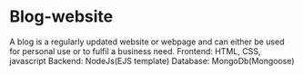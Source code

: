 # Blog-website
A blog is a regularly updated website or webpage and can either be used for personal use or to fulfil a business need.
Frontend: HTML, CSS, javascript
Backend: NodeJs(EJS template)
Database: MongoDb(Mongoose)
